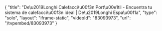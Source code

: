 {
    "title": "De\u2019Longhi Calefacci\u00f3n Port\u00e1til - Encuentra tu sistema de calefacci\u00f3n ideal | De\u2019Longhi Espa\u00f1a",
    "type": "solo",
    "layout": "iframe-static",
    "videoId": "83093973",
    "url": "\/tvpembed\/83093973"
}